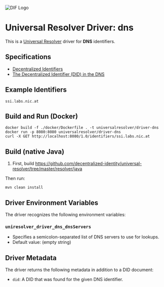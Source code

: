 ![DIF Logo](https://raw.githubusercontent.com/decentralized-identity/universal-resolver/master/docs/logo-dif.png)

# Universal Resolver Driver: dns

This is a [Universal Resolver](https://github.com/decentralized-identity/universal-resolver/) driver for **DNS** identifiers.

## Specifications

* [Decentralized Identifiers](https://w3c.github.io/did-core/)
* [The Decentralized Identifier (DID) in the DNS](https://datatracker.ietf.org/doc/draft-mayrhofer-did-dns/)

## Example Identifiers

```
ssi.labs.nic.at
```

## Build and Run (Docker)

```
docker build -f ./docker/Dockerfile . -t universalresolver/driver-dns
docker run -p 8080:8080 universalresolver/driver-dns
curl -X GET http://localhost:8080/1.0/identifiers/ssi.labs.nic.at
```

## Build (native Java)

 1. First, build https://github.com/decentralized-identity/universal-resolver/tree/master/resolver/java

Then run:

	mvn clean install

## Driver Environment Variables

The driver recognizes the following environment variables:

### `uniresolver_driver_dns_dnsServers`

 * Specifies a semicolon-separated list of DNS servers to use for lookups.
 * Default value: (empty string)

## Driver Metadata

The driver returns the following metadata in addition to a DID document:

* `did`: A DID that was found for the given DNS identifier.
